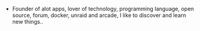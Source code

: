 - Founder of alot apps, lover of technology, programming language, open source, forum, docker, unraid and arcade, I like to discover and learn new things..
  <br>































































































































































































































































































































































